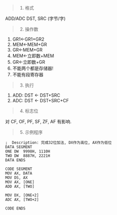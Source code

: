 > 1. 格式

ADD/ADC DST, SRC (字节/字)

> 2. 操作数

1. GR1<-GR1+GR2
2. MEM<-MEM+GR
3. GR<-MEM+GR
4. MEM<-立即数+MEM
5. GR<-立即数+GR
6. 不能两个都是存储器!
7. 不能有段寄存器

> 3. 执行

1. ADD: DST <- DST+SRC
2. ADC: DST <- DST+SRC+CF

> 4. 标志位

对 CF, OF, PF, SF, ZF, AF 有影响.

> 5. 示例程序
    
    ;  Description: 完成32位加法, DX作为高位, AX作为低位
    DATA SEGMENT
    ONE DW  9998H, 1110H
    TWO DW  8887H, 2221H
    DATA ENDS
    
    CODE SEGMENT
    MOV AX, DATA
    MOV DS, AX
    MOV AX, [ONE]
    ADD AX, [TWO]
    
    MOV DX, [ONE+2]
    ADC AX, [TWO+2]
    
    CODE ENDS
